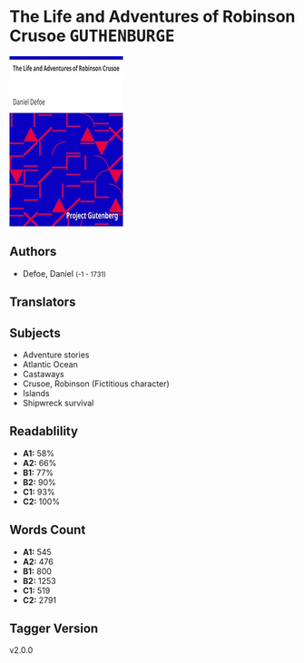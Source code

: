 # The Life and Adventures of Robinson Crusoe <kbd>GUTHENBURGE</kbd>

![](./cover.medium.jpg "")

## Authors


 - Defoe, Daniel <small>(-1 - 1731)</small>

## Translators



## Subjects


 - Adventure stories
 - Atlantic Ocean
 - Castaways
 - Crusoe, Robinson (Fictitious character)
 - Islands
 - Shipwreck survival

## Readablility


 - **A1:** 58%
 - **A2:** 66%
 - **B1:** 77%
 - **B2:** 90%
 - **C1:** 93%
 - **C2:** 100%

## Words Count


 - **A1:** 545
 - **A2:** 476
 - **B1:** 800
 - **B2:** 1253
 - **C1:** 519
 - **C2:** 2791

## Tagger Version


v2.0.0
